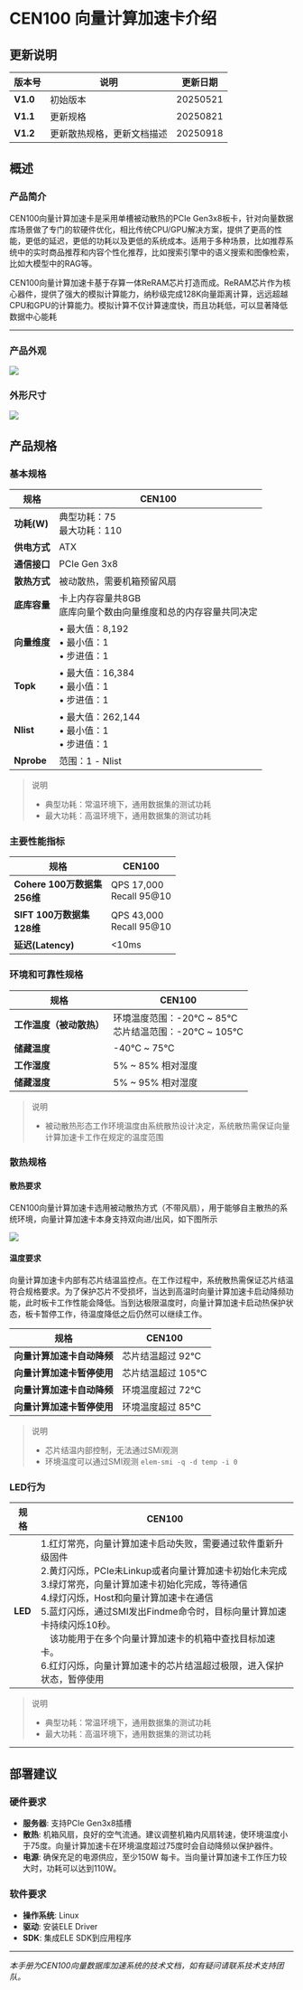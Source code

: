 # CEN100 向量计算加速卡介绍


## 更新说明
| 版本号 | 说明 | 更新日期 |
|------|------|------|
| **V1.0** | 初始版本 | 20250521 |
| **V1.1** | 更新规格 | 20250821 |
| **V1.2** | 更新散热规格，更新文档描述 | 20250918 |



## 概述

### 产品简介

CEN100向量计算加速卡是采用单槽被动散热的PCIe Gen3x8板卡，针对向量数据库场景做了专门的软硬件优化，相比传统CPU/GPU解决方案，提供了更高的性能，更低的延迟，更低的功耗以及更低的系统成本。适用于多种场景，比如推荐系统中的实时商品推荐和内容个性化推荐，比如搜索引擎中的语义搜索和图像检索，比如大模型中的RAG等。<br>


CEN100向量计算加速卡基于存算一体ReRAM芯片打造而成。ReRAM芯片作为核心器件，提供了强大的模拟计算能力，纳秒级完成128K向量距离计算，远远超越CPU和GPU的计算能力。模拟计算不仅计算速度快，而且功耗低，可以显著降低数据中心能耗<br>


---



### 产品外观

![](images/card.png)


### 外形尺寸

![](images/size.png)



## 产品规格
### 基本规格

| 规格 | CEN100 |
|------|------|
| **功耗(W)** | 典型功耗：75<br>最大功耗：110 |
| **供电方式** | ATX |
| **通信接口** | PCIe Gen 3x8 |
| **散热方式** | 被动散热，需要机箱预留风扇 |
| **底库容量** | 卡上内存容量共8GB<br>底库向量个数由向量维度和总的内存容量共同决定 |
| **向量维度** | • 最大值：8,192<br>• 最小值：1<br>• 步进值：1 |
| **Topk** | • 最大值：16,384<br>• 最小值：1<br>• 步进值：1 |
| **Nlist** | • 最大值：262,144<br>• 最小值：1<br>• 步进值：1 |
| **Nprobe** | 范围：1 - Nlist |
> 说明
> - 典型功耗：常温环境下，通用数据集的测试功耗
> - 最大功耗：高温环境下，通用数据集的测试功耗




### 主要性能指标

| 规格 | CEN100 |
|------|------|
| **Cohere 100万数据集<br>256维** | QPS 17,000<br>Recall 95@10 |
| **SIFT 100万数据集<br>128维** | QPS 43,000<br>Recall 95@10 |
| **延迟(Latency)** | <10ms |



### 环境和可靠性规格

| 规格 | CEN100 |
|------|------|
| **工作温度（被动散热）** | 环境温度范围：-20℃ ~ 85℃<br>芯片结温范围：-20℃ ~ 105℃ |
| **储藏温度** | -40℃ ~ 75℃ |
| **工作湿度** | 5% ~ 85% 相对湿度 |
| **储藏湿度** | 5% ~ 95% 相对湿度 |

> 说明
> - 被动散热形态工作环境温度由系统散热设计决定，系统散热需保证向量计算加速卡工作在规定的温度范围


### 散热规格
#### 散热要求
CEN100向量计算加速卡选用被动散热方式（不带风扇），用于能够自主散热的系统环境，向量计算加速卡本身支持双向进/出风，如下图所示

![](images/fan.png)

#### 温度要求
向量计算加速卡内部有芯片结温监控点。在工作过程中，系统散热需保证芯片结温符合规格要求。为了保护芯片不受损坏，当达到高温时向量计算加速卡启动降频功能，此时板卡工作性能会降低。当到达极限温度时，向量计算加速卡启动热保护状态，板卡暂停工作，待温度降低之后仍然可以继续工作。

| 规格 | CEN100 |
|------|------|
| **向量计算加速卡自动降频** | 芯片结温超过 92℃ |
| **向量计算加速卡暂停使用** | 芯片结温超过 105℃ |
| **向量计算加速卡自动降频** | 环境温度超过 72℃ |
| **向量计算加速卡暂停使用** | 环境温度超过 85℃ |
> 说明
> - 芯片结温内部控制，无法通过SMI观测
> - 环境温度可以通过SMI观测 ```elem-smi -q -d temp -i 0```

### LED行为

| 规格 | CEN100 |
|------|------|
| **LED** | 1.红灯常亮，向量计算加速卡启动失败，需要通过软件重新升级固件<br>2.黄灯闪烁，PCIe未Linkup或者向量计算加速卡初始化未完成<br>3.绿灯常亮，向量计算加速卡初始化完成，等待通信<br>4.绿灯闪烁，Host和向量计算加速卡在通信<br>5.蓝灯闪烁，通过SMI发出Findme命令时，目标向量计算加速卡持续闪烁10秒。<br>&emsp;该功能用于在多个向量计算加速卡的机箱中查找目标加速卡。<br>6.红灯闪烁，向量计算加速卡的芯片结温超过极限，进入保护状态，暂停使用 |
> 说明
> - 典型功耗：常温环境下，通用数据集的测试功耗
> - 最大功耗：高温环境下，通用数据集的测试功耗

---
## 部署建议

### 硬件要求
- **服务器**: 支持PCIe Gen3x8插槽
- **散热**: 机箱风扇，良好的空气流通。建议调整机箱内风扇转速，使环境温度小于75度。向量计算加速卡在环境温度超过75度时会自动降频以保护器件。
- **电源**: 确保充足的电源供应，至少150W 每卡。当向量计算加速卡工作压力较大时，功耗可以达到110W。

### 软件要求
- **操作系统**: Linux
- **驱动**: 安装ELE Driver
- **SDK**: 集成ELE SDK到应用程序


---

*本手册为CEN100向量数据库加速系统的技术文档，如有疑问请联系技术支持团队。*